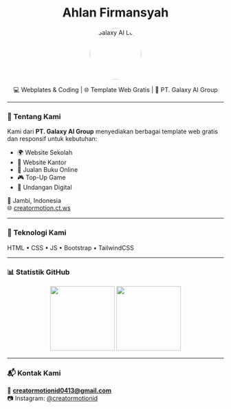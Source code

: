 <h1 align="center">Ahlan Firmansyah</h1>
<p align="center">
  <img src="https://github.com/GINGGASEVEN.png" width="120" style="border-radius: 50%" alt="Galaxy AI Logo"/>
</p>

<p align="center">
  💻 Webplates & Coding | 🌐 Template Web Gratis | 🚀 PT. Galaxy AI Group
</p>

---

### 👋 Tentang Kami
Kami dari **PT. Galaxy AI Group** menyediakan berbagai template web gratis dan responsif untuk kebutuhan:
- 🌍 Website Sekolah
- 💼 Website Kantor
- 🛒 Jualan Buku Online
- 🎮 Top-Up Game
- 💌 Undangan Digital

📍 Jambi, Indonesia  
🌐 [creatormotion.ct.ws](https://creatormotion.ct.ws)

---

### 🧠 Teknologi Kami
HTML • CSS • JS • Bootstrap • TailwindCSS

---

### 📊 Statistik GitHub
<p align="center">
  <img src="https://github-readme-stats.vercel.app/api?username=GINGGASEVEN&show_icons=true&theme=tokyonight" height="150"/>
  <img src="https://github-readme-stats.vercel.app/api/top-langs/?username=GINGGASEVEN&layout=compact&theme=tokyonight" height="150"/>
</p>

---

### 📬 Kontak Kami
📧 **creatormotionid0413@gmail.com**  
📷 Instagram: [@creatormotionid](https://instagram.com/creatormotionid)
